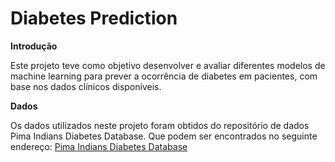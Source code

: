 # Diabetes Prediction

**Introdução**

Este projeto teve como objetivo desenvolver e avaliar diferentes modelos de machine learning para prever a ocorrência de diabetes em pacientes, com base nos dados clínicos disponíveis.

**Dados**

Os dados utilizados neste projeto foram obtidos do repositório de dados Pima Indians Diabetes Database. Que podem ser encontrados no seguinte endereço: [Pima Indians Diabetes Database](https://www.kaggle.com/datasets/uciml/pima-indians-diabetes-database?resource=download)
